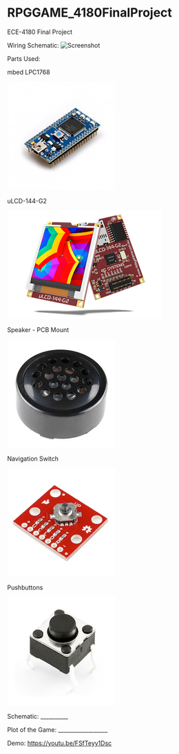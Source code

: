 # RPGGAME_4180FinalProject
ECE-4180 Final Project

Wiring Schematic:
![Screenshot](images/Wiring.jpg)

Parts Used:​

mbed LPC1768​

![Screenshot](images/mbedlpc.jpg)

uLCD-144-G2​

![Screenshot](images/uLCD-144-G2.jpg)
  
Speaker - PCB Mount​

![Screenshot](images/PCBMountSpeaker.jpg)

Navigation Switch​

![Screenshot](images/NavigationSwitch.jpg) 

Pushbuttons

![Screenshot](images/Pushbutton.jpg)
  
Schematic:
    __________

Plot of the Game:
      __________________

Demo:
        https://youtu.be/FSfTeyy1Dsc
  
